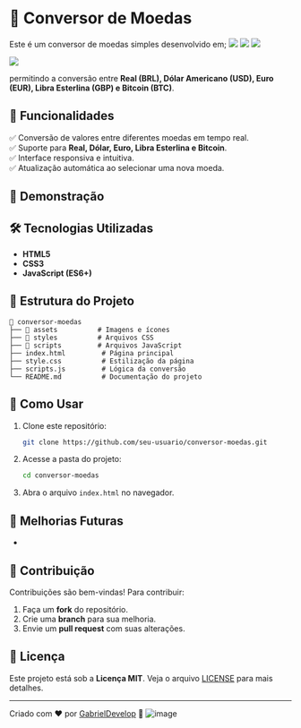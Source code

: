 # 💱 Conversor de Moedas

Este é um conversor de moedas simples desenvolvido em;
<img src="https://img.shields.io/badge/HTML5-E34F26?style=for-the-badge&logo=html5&logoColor=white">
<img src="https://img.shields.io/badge/CSS3-1572B6?style=for-the-badge&logo=css3&logoColor=white">
<img src="https://img.shields.io/badge/JavaScript-323330?style=for-the-badge&logo=javascript&logoColor=F7DF1E">

<img src="https://github.com/user-attachments/assets/e0916030-3292-487e-8fe0-2c91455a9955">



permitindo a conversão entre **Real (BRL), Dólar Americano (USD), Euro (EUR), Libra Esterlina (GBP) e Bitcoin (BTC)**.

## 🚀 Funcionalidades

✅ Conversão de valores entre diferentes moedas em tempo real.\
✅ Suporte para **Real, Dólar, Euro, Libra Esterlina e Bitcoin**.\
✅ Interface responsiva e intuitiva.\
✅ Atualização automática ao selecionar uma nova moeda.

## 📸 Demonstração

## 🛠 Tecnologias Utilizadas

- **HTML5**
- **CSS3**
- **JavaScript (ES6+)**

## 📂 Estrutura do Projeto

```
📂 conversor-moedas
├── 📂 assets          # Imagens e ícones
├── 📂 styles          # Arquivos CSS
├── 📂 scripts         # Arquivos JavaScript
├── index.html         # Página principal
├── style.css          # Estilização da página
├── scripts.js         # Lógica da conversão
└── README.md          # Documentação do projeto
```

## 🎯 Como Usar

1. Clone este repositório:
   ```bash
   git clone https://github.com/seu-usuario/conversor-moedas.git
   ```
2. Acesse a pasta do projeto:
   ```bash
   cd conversor-moedas
   ```
3. Abra o arquivo `index.html` no navegador.

## 📝 Melhorias Futuras

-

## 🤝 Contribuição

Contribuições são bem-vindas! Para contribuir:

1. Faça um **fork** do repositório.
2. Crie uma **branch** para sua melhoria.
3. Envie um **pull request** com suas alterações.

## 📜 Licença

Este projeto está sob a **Licença MIT**. Veja o arquivo [LICENSE](LICENSE) para mais detalhes.

---

Criado com ❤️ por [GabrielDevelop](https://github.com/GabrielDevelop777) 🚀
![image](https://github.com/user-attachments/assets/e0916030-3292-487e-8fe0-2c91455a9955)

